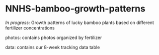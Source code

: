 # NNHS-bamboo-growth-patterns
*In progress:* Growth patterns of lucky bamboo plants based on different fertilizer concentrations

photos: contains photos organized by fertilizer

data: contains our 8-week tracking data table
